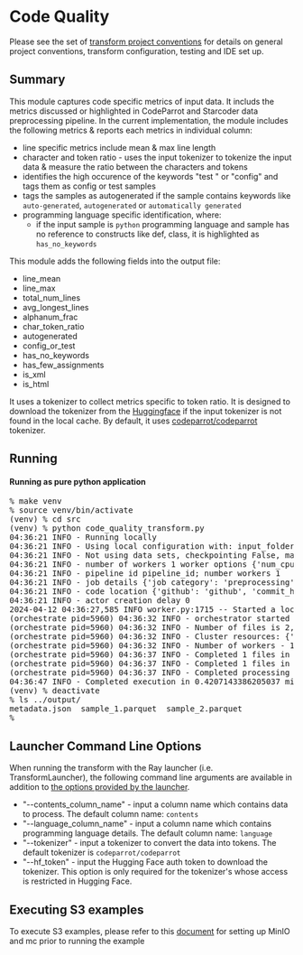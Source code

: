 # Code Quality 

Please see the set of
[transform project conventions](../../README.md)
for details on general project conventions, transform configuration,
testing and IDE set up.

## Summary
This module captures code specific metrics of input data.  It includs the metrics discussed or highlighted in CodeParrot and Starcoder data preprocessing pipeline. In the current implementation, the module includes the following metrics & reports each metrics in individual column:

* line specific metrics include mean & max line length
* character and token ratio - uses the input tokenizer to tokenize the input data & measure the ratio between the characters and tokens
* identifies the high occurence of the keywords "test " or "config" and tags them as config or test samples
* tags the samples as autogenerated if the sample contains keywords like `auto-generated`, `autogenerated` or `automatically generated`
* programming language specific identification, where:
    * if the input sample is `python` programming language and sample has no reference to constructs like def, class, it is highlighted as `has_no_keywords` 

This module adds the following fields into the output file:
<ul>
       <li>line_mean</li>
       <li>line_max</li>
       <li>total_num_lines</li>
       <li>avg_longest_lines</li>
       <li>alphanum_frac</li>
       <li>char_token_ratio</li>
       <li>autogenerated</li>
       <li>config_or_test</li>
       <li>has_no_keywords</li>
       <li>has_few_assignments</li>
       <li>is_xml</li>
       <li>is_html</li>
</ul>

It uses a tokenizer to collect metrics specific to token ratio.  It is designed to download the tokenizer from the [Huggingface](https://huggingface.co/) if the input tokenizer is not found in the local cache. By default, it uses [codeparrot/codeparrot](https://huggingface.co/codeparrot/codeparrot) tokenizer.

## Running

#### Running as pure python application

<pre>
% make venv
% source venv/bin/activate
(venv) % cd src
(venv) % python code_quality_transform.py
04:36:21 INFO - Running locally
04:36:21 INFO - Using local configuration with: input_folder - /root/codellm/repos/data-prep-lab/transforms/code/code_quality/test-data/input output_folder - /root/codellm/repos/data-prep-lab/transforms/code/code_quality/output
04:36:21 INFO - Not using data sets, checkpointing False, max files -1
04:36:21 INFO - number of workers 1 worker options {'num_cpus': 0.8}
04:36:21 INFO - pipeline id pipeline_id; number workers 1
04:36:21 INFO - job details {'job category': 'preprocessing', 'job name': 'code_quality', 'job type': 'ray', 'job id': 'job_id'}
04:36:21 INFO - code location {'github': 'github', 'commit_hash': '12345', 'path': 'path'}
04:36:21 INFO - actor creation delay 0
2024-04-12 04:36:27,585	INFO worker.py:1715 -- Started a local Ray instance. View the dashboard at http://127.0.0.1:8265
(orchestrate pid=5960) 04:36:32 INFO - orchestrator started at 2024-04-12 04:36:32
(orchestrate pid=5960) 04:36:32 INFO - Number of files is 2, source profile {'max_file_size': 0.03258514404296875, 'min_file_size': 0.032202720642089844, 'total_file_size': 0.0647878646850586}
(orchestrate pid=5960) 04:36:32 INFO - Cluster resources: {'cpus': 8, 'gpus': 0, 'memory': 8.38815994374454, 'object_store': 4.1940799709409475}
(orchestrate pid=5960) 04:36:32 INFO - Number of workers - 1 with {'num_cpus': 0.8} each
(orchestrate pid=5960) 04:36:37 INFO - Completed 1 files in 0.08397076924641927 min
(orchestrate pid=5960) 04:36:37 INFO - Completed 1 files in 0.08398436307907105 min. Waiting for completion
(orchestrate pid=5960) 04:36:37 INFO - Completed processing in 0.08446235656738281 min
04:36:47 INFO - Completed execution in 0.4207143386205037 min, execution result 0
(venv) % deactivate
% ls ../output/
metadata.json  sample_1.parquet  sample_2.parquet
%
</pre>

## Launcher Command Line Options 

When running the transform with the Ray launcher (i.e. TransformLauncher),
the following command line arguments are available in addition to 
[the options provided by the launcher](../../../data-processing-lib/doc/launcher-options.md).

* "--contents_column_name" - input a column name which contains data to process. The default column name: `contents`
* "--language_column_name" - input a column name which contains programming language details. The default column name: `language`
* "--tokenizer" - input a tokenizer to convert the data into tokens. The default tokenizer is `codeparrot/codeparrot`
* "--hf_token" - input the Hugging Face auth token to download the tokenizer. This option is only required for the tokenizer's whose access is restricted in Hugging Face.

## Executing S3 examples

To execute S3 examples, please refer to this [document](../../../data-processing-lib/doc/using_s3_transformers.md) 
for setting up MinIO and mc prior to running the example

